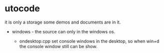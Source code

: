 utocode
=======

it is only a storage some demos and documents are in it.



* windows - the source can only in the windows os.

	+ ondesktop.cpp 
		set console windows in the desktop, 
		so when win+d the console window still can be show.

